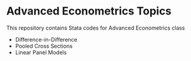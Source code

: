 # Advanced Econometrics Topics

This repository contains Stata codes for Advanced Econometrics class
* Difference-in-Difference
* Pooled Cross Sections
* Linear Panel Models
